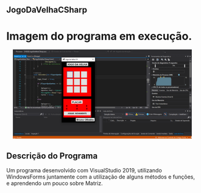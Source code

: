 ## JogoDaVelhaCSharp ##

# Imagem do programa em execução.
<p align="center">
    <img width="470" src="JogoDaVelhaCSharp/obj/jogovelha.PNG">    
</p>

## Descrição do Programa
Um programa desenvolvido com VisualStudio 2019, utilizando WindowsForms juntamente com a utilização de alguns métodos e funções, e aprendendo um pouco sobre Matriz.

